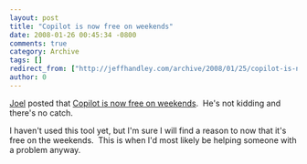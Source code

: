 ```yaml
---
layout: post
title: "Copilot is now free on weekends"
date: 2008-01-26 00:45:34 -0800
comments: true
category: Archive
tags: []
redirect_from: ["http://jeffhandley.com/archive/2008/01/25/copilot-is-now-free-on-weekends.aspx"]
author: 0
---
```

<!-- more -->
<p><a href="http://www.joelonsoftware.com/" target="_blank">Joel</a> posted that <a href="http://www.joelonsoftware.com/items/2008/01/25.html" target="_blank">Copilot is now free on weekends</a>.  He's not kidding and there's no catch.</p>  <p>I haven't used this tool yet, but I'm sure I will find a reason to now that it's free on the weekends.  This is when I'd most likely be helping someone with a problem anyway.</p>

